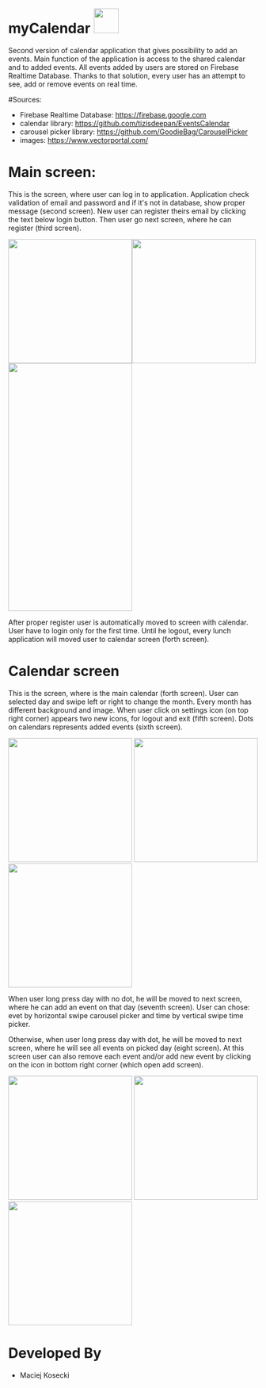 # myCalendar <img src="https://i.ibb.co/55RSrLC/ic-luncher.png" width=50>

Second version of calendar application that gives possibility to add an events. Main function of the application is access to the shared
calendar and to added events. All events added by users are stored on Firebase Realtime Database. Thanks to that solution, every user 
has an attempt to see, add or remove events on real time.

#Sources:
- Firebase Realtime Database: https://firebase.google.com
- calendar library: https://github.com/tizisdeepan/EventsCalendar
- carousel picker library: https://github.com/GoodieBag/CarouselPicker
- images: https://www.vectorportal.com/

# Main screen:
This is the screen, where user can log in to application. Application check validation of email and password and if it's not in database, 
show proper message (second screen).
New user can register theirs email by clicking the text below login button. Then user go next screen, where he can register (third screen).


<img src="https://i.ibb.co/6s8S1xX/main-activity-1.jpg" width=250><img src="https://i.ibb.co/xFhRzZx/main-activity-2.jpg" width=250> <img src="https://i.ibb.co/Dwsp35j/registration-activity-1.jpg" height=500 width=250>


After proper register user is automatically moved to screen with calendar.
User have to login only for the first time. Until he logout, every lunch application will moved user to calendar screen (forth screen).

# Calendar screen
This is the screen, where is the main calendar (forth screen). User can selected day and swipe left or right to change the month. 
Every month has different background and image. 
When user click on settings icon (on top right corner) appears two new icons, for logout and exit (fifth screen). 
Dots on calendars represents added events (sixth screen). 


<img src="https://i.ibb.co/CB5FQvJ/calendar-activity-1.jpg" width=250> <img src="https://i.ibb.co/3SCXsqx/calendar-activity-3.jpg" width=250> <img src="https://i.ibb.co/bvcz58h/calendar-activity-2.jpg" width=250>


When user long press day with no dot, he will be moved to next screen, where he can add an event on that day (seventh screen). 
User can chose: evet by horizontal swipe carousel picker and time by vertical swipe time picker.

Otherwise, when user long press day with dot, he will be moved to next screen, where he will see all events on picked day (eight screen).
At this screen user can also remove each event and/or add new event by clicking on the icon in bottom right corner (which open 
add screen).


<img src="https://i.ibb.co/zrgZxHt/add-activity-1-A.jpg" width=250> <img src="https://i.ibb.co/FXfbN4z/day-activity-1.jpg" width=250> <img src="https://i.ibb.co/b5nbv8M/day-activity-2.jpg" width=250>


# Developed By
- Maciej Kosecki
